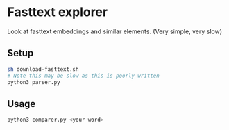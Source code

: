 # Fasttext explorer

Look at fasttext embeddings and similar elements. (Very simple, very slow)

## Setup

```sh
sh download-fasttext.sh
# Note this may be slow as this is poorly written
python3 parser.py
```

## Usage

```sh
python3 comparer.py <your word>
```
